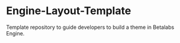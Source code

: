 # Engine-Layout-Template
Template repository to guide developers to build a theme in Betalabs Engine.
